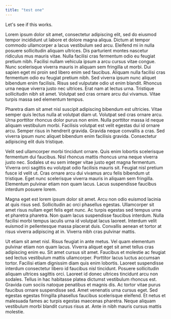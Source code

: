 ```yaml
---
title: "test one"
---
```

Let's see if this works.

Lorem ipsum dolor sit amet, consectetur adipiscing elit, sed do eiusmod tempor incididunt ut labore et dolore magna aliqua. Dictum at tempor commodo ullamcorper a lacus vestibulum sed arcu. Eleifend mi in nulla posuere sollicitudin aliquam ultrices. Dis parturient montes nascetur ridiculus mus mauris vitae. Nulla facilisi cras fermentum odio eu feugiat pretium nibh. Facilisi nullam vehicula ipsum a arcu cursus vitae congue. Nunc scelerisque viverra mauris in aliquam sem fringilla ut morbi. Dui sapien eget mi proin sed libero enim sed faucibus. Aliquam nulla facilisi cras fermentum odio eu feugiat pretium nibh. Sed viverra ipsum nunc aliquet bibendum enim facilisis. Risus sed vulputate odio ut enim blandit. Rhoncus urna neque viverra justo nec ultrices. Erat nam at lectus urna. Tristique sollicitudin nibh sit amet. Volutpat sed cras ornare arcu dui vivamus. Vitae turpis massa sed elementum tempus.

Pharetra diam sit amet nisl suscipit adipiscing bibendum est ultricies. Vitae semper quis lectus nulla at volutpat diam ut. Volutpat sed cras ornare arcu. Urna porttitor rhoncus dolor purus non enim. Nulla porttitor massa id neque aliquam vestibulum morbi. Facilisis volutpat est velit egestas dui id ornare arcu. Semper risus in hendrerit gravida. Gravida neque convallis a cras. Sed viverra ipsum nunc aliquet bibendum enim facilisis gravida. Consectetur adipiscing elit duis tristique.

Velit sed ullamcorper morbi tincidunt ornare. Quis enim lobortis scelerisque fermentum dui faucibus. Nisl rhoncus mattis rhoncus urna neque viverra justo nec. Sodales ut eu sem integer vitae justo eget magna fermentum. Viverra orci sagittis eu volutpat odio facilisis mauris sit. Feugiat nisl pretium fusce id velit ut. Cras ornare arcu dui vivamus arcu felis bibendum ut tristique. Eget nunc scelerisque viverra mauris in aliquam sem fringilla. Elementum pulvinar etiam non quam lacus. Lacus suspendisse faucibus interdum posuere lorem.

Magna eget est lorem ipsum dolor sit amet. Arcu non odio euismod lacinia at quis risus sed. Sollicitudin ac orci phasellus egestas. Ullamcorper sit amet risus nullam eget felis eget nunc. Ac turpis egestas sed tempus urna et pharetra pharetra. Non quam lacus suspendisse faucibus interdum. Nulla facilisi morbi tempus iaculis urna id volutpat lacus laoreet. Interdum velit euismod in pellentesque massa placerat duis. Convallis aenean et tortor at risus viverra adipiscing at in. Viverra nibh cras pulvinar mattis.

Ut etiam sit amet nisl. Risus feugiat in ante metus. Vel quam elementum pulvinar etiam non quam lacus. Viverra aliquet eget sit amet tellus cras adipiscing enim eu. Sit amet cursus sit amet. Faucibus et molestie ac feugiat sed lectus vestibulum mattis ullamcorper. Porttitor lacus luctus accumsan tortor. Facilisi etiam dignissim diam quis enim lobortis. Laoreet suspendisse interdum consectetur libero id faucibus nisl tincidunt. Posuere sollicitudin aliquam ultrices sagittis orci. Laoreet id donec ultrices tincidunt arcu non sodales. Tellus in hac habitasse platea dictumst vestibulum rhoncus est. Gravida cum sociis natoque penatibus et magnis dis. Ac tortor vitae purus faucibus ornare suspendisse sed. Amet venenatis urna cursus eget. Sed egestas egestas fringilla phasellus faucibus scelerisque eleifend. Et netus et malesuada fames ac turpis egestas maecenas pharetra. Neque aliquam vestibulum morbi blandit cursus risus at. Ante in nibh mauris cursus mattis molestie.
